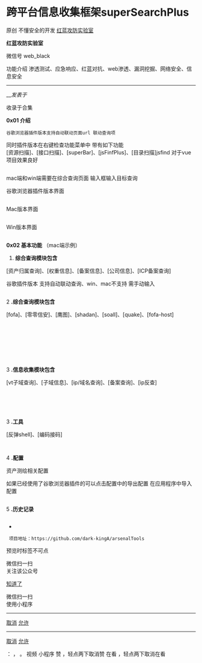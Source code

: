 #  跨平台信息收集框架superSearchPlus

原创 不懂安全的开发  [ 红蓝攻防实验室 ](javascript:void\(0\);)

**红蓝攻防实验室** ![]()

微信号 web_black

功能介绍 渗透测试、应急响应、红蓝对抗、web渗透、漏洞挖掘、网络安全、信息安全

____

___发表于_

收录于合集

  

**0x01 介绍**

    谷歌浏览器插件版本支持自动联动页面url 联动查询项  
同时插件版本在右键检查功能菜单中 带有如下功能  
[资源扫描]、[接口扫描]、[superBar]、[jsFinfPlus]、[目录扫描]jsfind 对于vue项目效果良好  

![]()

mac端和win端需要在综合查询页面 输入框输入目标查询  
  

谷歌浏览器插件版本界面

![]()

Mac版本界面  

![]()

Win版本界面  

![]()

  

 **0x02 基本功能**     （mac端示例）

  1.  **综合查询模块包含**

[资产归属查询]、[权重信息]、[备案信息]、[公司信息]、[ICP备案查询]

谷歌插件版本 支持自动联动查询、win、mac不支持 需手动输入‍‍‍‍‍‍‍

  

![]()

  

2 **.综合查询模块包含**

[fofa]、[零零信安]、[鹰图]、[shadan]、[soall]、[quake]、[fofa-host]

![]()

![]()

![]()

![]()

![]()

![]()

![]()

![]()

3 **.信息收集模块包含**

[vt子域查询]、[子域信息]、[ip/域名查询]、[备案查询]、[ip反查]

  

![]()

![]()

![]()

![]()

![]()

3 **.工具**

[反弹shell]、[编码接码]

![]()

![]()

4 **.配置**

资产测绘相关配置

如果已经使用了谷歌浏览器插件的可以点击配置中的导出配置 在应用程序中导入配置

![]()

5 **.历史记录**

![]()

  * 

    
    
     项目地址：https://github.com/dark-kingA/arsenalTools

预览时标签不可点

微信扫一扫  
关注该公众号

[知道了](javascript:;)

微信扫一扫  
使用小程序

****

[取消](javascript:void\(0\);) [允许](javascript:void\(0\);)

****

[取消](javascript:void\(0\);) [允许](javascript:void\(0\);)

： ， 。   视频 小程序 赞 ，轻点两下取消赞 在看 ，轻点两下取消在看

